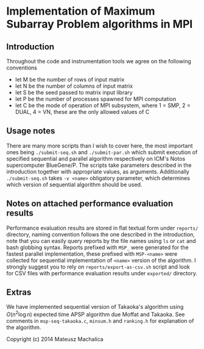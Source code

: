 Implementation of Maximum Subarray Problem algorithms in MPI
============================================================

Introduction
------------
Throughout the code and instrumentation tools we agree on the following conventions

* let M be the number of rows of input matrix
* let N be the number of columns of input matrix
* let S be the seed passed to matrix input library
* let P be the number of processes spawned for MPI computation
* let C be the mode of operation of MPI subsystem, where 1 = SMP, 2 = DUAL, 4 =
  VN, these are the only allowed values of C

Usage notes
-----------
There are many more scripts than I wish to cover here, the most important ones
being `./submit-seq.sh` and `./submit-par.sh` which submit execution of
specified sequential and parallel algorithm respectively on ICM's Notos
supercomputer BlueGene/P.
The scripts take parameters described in the introduction together with
appropriate values, as arguments.
Additionally `./submit-seq.sh` takes `-v <name>` obligatory parameter, which
determines which version of sequential algorithm should be used.

Notes on attached performance evaluation results
------------------------------------------------
Performance evaluation results are stored in flat textual form under `reports/`
directory, naming convention follows the one described in the introduction,
note that you can easily query reports by the file names using `ls` or `cat`
and bash globbing syntax.
Reports prefixed with `MSP_` were generated for the fastest parallel
implementation, these prefixed with `MSP-<name>` were collected for sequential
implementation of `<name>` version of the algorithm.
I strongly suggest you to rely on `reports/export-as-csv.sh` script and look
for CSV files with performance evaluation results under `exported/` directory.

Extras
------
We have implemented sequential version of Takaoka's algorithm using $O(n^2
\log{n})$ expected time APSP algorithm due Moffat and Takaoka.
See comments in `msp-seq-takaoka.c`, `minsum.h` and `ranking.h` for explanation
of the algorithm.

Copyright (c) 2014 Mateusz Machalica